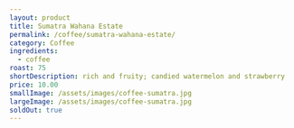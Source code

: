 ```yaml
---
layout: product
title: Sumatra Wahana Estate
permalink: /coffee/sumatra-wahana-estate/
category: Coffee
ingredients:
  - coffee
roast: 75
shortDescription: rich and fruity; candied watermelon and strawberry
price: 10.00
smallImage: /assets/images/coffee-sumatra.jpg
largeImage: /assets/images/coffee-sumatra.jpg
soldOut: true
---  
```

